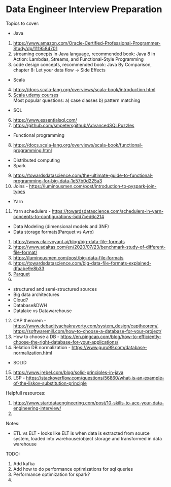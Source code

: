 # Data Engineer Interview Preparation

Topics to cover:
- Java
1) https://www.amazon.com/Oracle-Certified-Professional-Programmer-Study/dp/1119584701
2) streaming conepts in Java language, recommended book: Java 8 in Action: Lambdas, Streams, and Functional-Style Programming
3) code design concepts, recommended book: Java By Comparison, chapter 8: Let your data flow -> Side Effects
- Scala
4) https://docs.scala-lang.org/overviews/scala-book/introduction.html
5) [Scala udemy courses](https://www.udemy.com/course/stairway-to-scala-applied-part-1/)
<br />Most popular questions:
a) case classes
b) pattern matching
- SQL
6) https://www.essentialsql.com/
7) https://github.com/smpetersgithub/AdvancedSQLPuzzles
- Functional programming
8) https://docs.scala-lang.org/overviews/scala-book/functional-programming.html
- Distributed computing
- Spark
9) https://towardsdatascience.com/the-ultimate-guide-to-functional-programming-for-big-data-1e57b0d225a3
10) Joins - https://luminousmen.com/post/introduction-to-pyspark-join-types
- Yarn
11) Yarn schedulers - https://towardsdatascience.com/schedulers-in-yarn-concepts-to-configurations-5dd7ced6c214
-  Data Modeling (dimensional models and 3NF)
- Data storage formats(Parquet vs Avro)
1) https://www.clairvoyant.ai/blog/big-data-file-formats
2) https://www.adaltas.com/en/2020/07/23/benchmark-study-of-different-file-format/
3) https://luminousmen.com/post/big-data-file-formats
4) https://towardsdatascience.com/big-data-file-formats-explained-dfaabe9e8b33
5) [Parquet](https://github.com/happytomatoe/parquet-format)
6)  
- structured and semi-structured sources
- Big data architectures
- Cloud?
- Database&DWH
- Datalake vs Datawarehouse
12) CAP therorem - https://www.debadityachakravorty.com/system_design/captheorem/, https://softwaremill.com/how-to-choose-a-database-for-your-project/
13) How to choose a DB - https://en.pingcap.com/blog/how-to-efficiently-choose-the-right-database-for-your-applications/
14) Relation DB normalization - https://www.guru99.com/database-normalization.html
- SOLID
15) https://www.jrebel.com/blog/solid-principles-in-java
16) LSP - https://stackoverflow.com/questions/56860/what-is-an-example-of-the-liskov-substitution-principle

Helpfull resources:
1) https://www.startdataengineering.com/post/10-skills-to-ace-your-data-engineering-interview/
2) 

Notes:
- ETL vs ELT - looks like ELT is when data is extracted from source system, loaded into warehouse/object storage and transformed in data warehouse

TODO:
1) Add kafka
2) Add how to do performance optimizations for sql queries
3) Performance optimization for spark?
4) 
